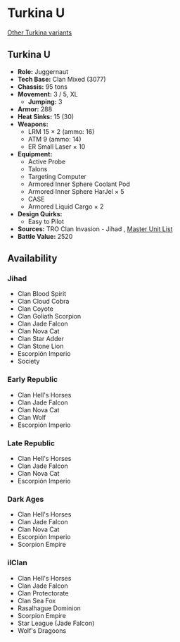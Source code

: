 # Turkina U 

[Other Turkina variants](../turkina.md) 

## Turkina U 

- **Role:** Juggernaut 
- **Tech Base:** Clan Mixed (3077) 
- **Chassis:** 95 tons 
- **Movement:** 3 / 5, XL 
  - **Jumping:** 3 
- **Armor:** 288 
- **Heat Sinks:** 15 (30) 
- **Weapons:** 
  - LRM 15 × 2 (ammo: 16) 
  - ATM 9 (ammo: 14) 
  - ER Small Laser × 10 
- **Equipment:** 
  - Active Probe 
  - Talons 
  - Targeting Computer 
  - Armored Inner Sphere Coolant Pod 
  - Armored Inner Sphere HarJel × 5 
  - CASE 
  - Armored Liquid Cargo × 2 
- **Design Quirks:** 
  - Easy to Pilot 
- **Sources:** TRO Clan Invasion - Jihad , [Master Unit List](http://masterunitlist.info/Unit/Details/3333) 
- **Battle Value:** 2520 

## Availability 

### Jihad 

- Clan Blood Spirit 
- Clan Cloud Cobra 
- Clan Coyote 
- Clan Goliath Scorpion 
- Clan Jade Falcon 
- Clan Nova Cat 
- Clan Star Adder 
- Clan Stone Lion 
- Escorpión Imperio 
- Society 

### Early Republic 

- Clan Hell's Horses 
- Clan Jade Falcon 
- Clan Nova Cat 
- Clan Wolf 
- Escorpión Imperio 

### Late Republic 

- Clan Hell's Horses 
- Clan Jade Falcon 
- Clan Nova Cat 
- Escorpión Imperio 

### Dark Ages 

- Clan Hell's Horses 
- Clan Jade Falcon 
- Clan Nova Cat 
- Escorpión Imperio 
- Scorpion Empire 

### ilClan 

- Clan Hell's Horses 
- Clan Jade Falcon 
- Clan Protectorate 
- Clan Sea Fox 
- Rasalhague Dominion 
- Scorpion Empire 
- Star League (Jade Falcon) 
- Wolf's Dragoons 

